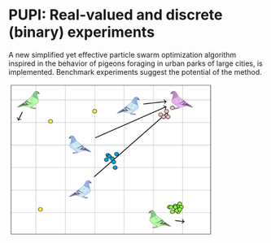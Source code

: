 # PUPI: Real-valued and discrete (binary) experiments

A new simplified yet effective particle swarm optimization algorithm inspired in the behavior of pigeons foraging in urban parks of large cities, is implemented. Benchmark experiments suggest the potential of the method.

<img src="/pupi.png" alt="PUPI algorithm illustration" width="400" height="300" />
